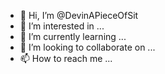 - 👋 Hi, I’m @DevinAPieceOfSit
- 👀 I’m interested in ...
- 🌱 I’m currently learning ...
- 💞️ I’m looking to collaborate on ...
- 📫 How to reach me ...

<!---
DevinAPieceOfSit/DevinAPieceOfSit is a ✨ special ✨ repository because its `README.md` (this file) appears on your GitHub profile.
You can click the Preview link to take a look at your changes.
--->
